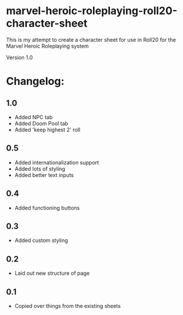 # marvel-heroic-roleplaying-roll20-character-sheet

This is my attempt to create a character sheet for use in Roll20 for the Marvel Heroic Roleplaying system

Version 1.0

# Changelog: #
## 1.0 ##
* Added NPC tab
* Added Doom Pool tab
* Added 'keep highest 2' roll
## 0.5 ##
* Added internationalization support
* Added lots of styling
* Added better text inputs
## 0.4 ##
* Added functioning buttons
## 0.3 ##
* Added custom styling
## 0.2 ##
* Laid out new structure of page
## 0.1 ## 
* Copied over things from the existing sheets
